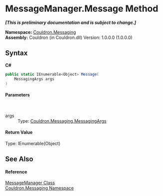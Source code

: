 # MessageManager.Message Method 
 _**\[This is preliminary documentation and is subject to change.\]**_

**Namespace:**&nbsp;<a href="N_Couldron_Messaging">Couldron.Messaging</a><br />**Assembly:**&nbsp;Couldron (in Couldron.dll) Version: 1.0.0.0 (1.0.0.0)

## Syntax

**C#**<br />
``` C#
public static IEnumerable<Object> Message(
	MessagingArgs args
)
```


#### Parameters
&nbsp;<dl><dt>args</dt><dd>Type: <a href="T_Couldron_Messaging_MessagingArgs">Couldron.Messaging.MessagingArgs</a><br /></dd></dl>

#### Return Value
Type: IEnumerable(Object)

## See Also


#### Reference
<a href="T_Couldron_Messaging_MessageManager">MessageManager Class</a><br /><a href="N_Couldron_Messaging">Couldron.Messaging Namespace</a><br />